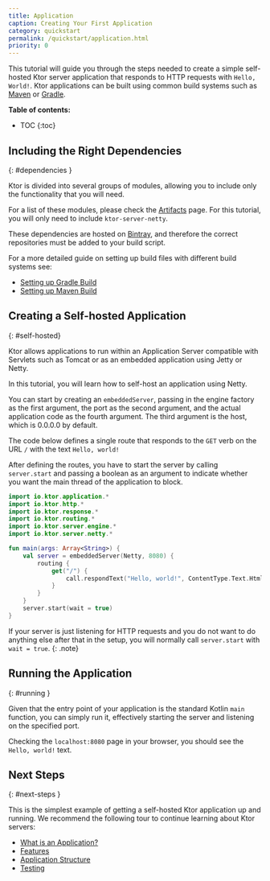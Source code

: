 ```yaml
---
title: Application
caption: Creating Your First Application
category: quickstart
permalink: /quickstart/application.html
priority: 0
---
```


This tutorial will guide you through the steps needed to create a simple self-hosted Ktor server application that responds to HTTP requests with `Hello, World!`.
Ktor applications can be built using common build systems such as [Maven](https://kotlinlang.org/docs/reference/using-maven.html) or [Gradle](https://kotlinlang.org/docs/reference/using-gradle.html).

**Table of contents:**

* TOC
{:toc}

## Including the Right Dependencies
{: #dependencies }

Ktor is divided into several groups of modules, allowing you to include only the functionality that you will need.
 
For a list of these modules, please check the [Artifacts](/quickstart/artifacts.html) page. For this tutorial, you will only need to include `ktor-server-netty`.  

These dependencies are hosted on [Bintray](https://bintray.com/kotlin/ktor), and therefore the correct repositories must be added to your build script.

For a more detailed guide on setting up build files with different build systems see:

* [Setting up Gradle Build](/quickstart/quickstart/gradle.html)
* [Setting up Maven Build](/quickstart/quickstart/maven.html)

## Creating a Self-hosted Application
{: #self-hosted}

Ktor allows applications to run within an Application Server compatible with Servlets such as Tomcat or as an embedded application using Jetty or Netty.

In this tutorial, you will learn how to self-host an application using Netty.

You can start by creating an `embeddedServer`, passing in the engine factory as the first argument, the port as the second argument, and the actual application code as the fourth argument. The third argument
is the host, which is 0.0.0.0 by default.

The code below defines a single route that responds to the `GET` verb on the URL `/` with the text `Hello, world!`

After defining the routes, you have to start the server by calling `server.start` and passing a boolean as an argument to indicate whether you want the main thread of the application to block.

```kotlin
import io.ktor.application.*
import io.ktor.http.*
import io.ktor.response.*
import io.ktor.routing.*
import io.ktor.server.engine.*
import io.ktor.server.netty.*

fun main(args: Array<String>) {
    val server = embeddedServer(Netty, 8080) {
        routing {
            get("/") {
                call.respondText("Hello, world!", ContentType.Text.Html)
            }
        }
    }
    server.start(wait = true)
}
```

If your server is just listening for HTTP requests and you do not want to do anything else after that in the setup, you will normally call `server.start` with `wait = true`.
{: .note}

## Running the Application
{: #running }

Given that the entry point of your application is the standard Kotlin `main` function, you can simply run it, effectively starting the server and listening on the specified port.

Checking the `localhost:8080` page in your browser, you should see the `Hello, world!` text. 

## Next Steps
{: #next-steps }

This is the simplest example of getting a self-hosted Ktor application up and running. We recommend the following tour to continue learning about Ktor servers:

* [What is an Application?](/servers/application.html)
* [Features](/features)
* [Application Structure](/servers/structure.html)
* [Testing](/servers/testing.html)
